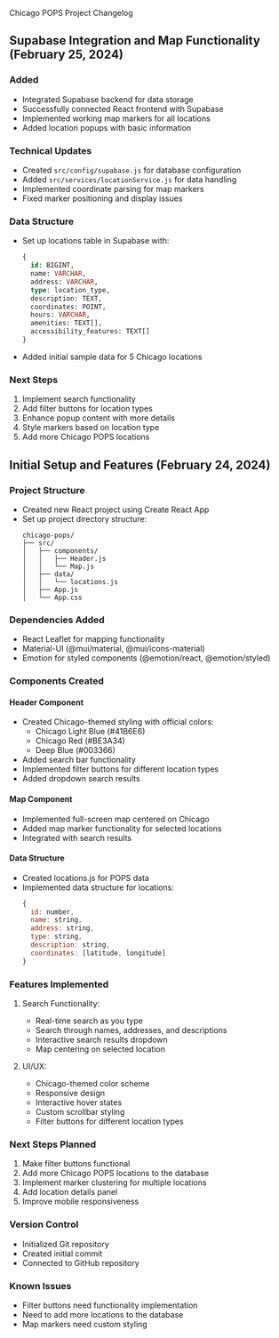  Chicago POPS Project Changelog

## Supabase Integration and Map Functionality (February 25, 2024)

### Added
- Integrated Supabase backend for data storage
- Successfully connected React frontend with Supabase
- Implemented working map markers for all locations
- Added location popups with basic information

### Technical Updates
- Created `src/config/supabase.js` for database configuration
- Added `src/services/locationService.js` for data handling
- Implemented coordinate parsing for map markers
- Fixed marker positioning and display issues

### Data Structure
- Set up locations table in Supabase with:
  ```sql
  {
    id: BIGINT,
    name: VARCHAR,
    address: VARCHAR,
    type: location_type,
    description: TEXT,
    coordinates: POINT,
    hours: VARCHAR,
    amenities: TEXT[],
    accessibility_features: TEXT[]
  }
  ```
- Added initial sample data for 5 Chicago locations

### Next Steps
1. Implement search functionality
2. Add filter buttons for location types
3. Enhance popup content with more details
4. Style markers based on location type
5. Add more Chicago POPS locations

## Initial Setup and Features (February 24, 2024)

### Project Structure
- Created new React project using Create React App
- Set up project directory structure:
  ```
  chicago-pops/
  ├── src/
  │   ├── components/
  │   │   ├── Header.js
  │   │   └── Map.js
  │   ├── data/
  │   │   └── locations.js
  │   ├── App.js
  │   └── App.css
  ```

### Dependencies Added
- React Leaflet for mapping functionality
- Material-UI (@mui/material, @mui/icons-material)
- Emotion for styled components (@emotion/react, @emotion/styled)

### Components Created

#### Header Component
- Created Chicago-themed styling with official colors:
  - Chicago Light Blue (#41B6E6)
  - Chicago Red (#BE3A34)
  - Deep Blue (#003366)
- Added search bar functionality
- Implemented filter buttons for different location types
- Added dropdown search results

#### Map Component
- Implemented full-screen map centered on Chicago
- Added map marker functionality for selected locations
- Integrated with search results

#### Data Structure
- Created locations.js for POPS data
- Implemented data structure for locations:
  ```javascript
  {
    id: number,
    name: string,
    address: string,
    type: string,
    description: string,
    coordinates: [latitude, longitude]
  }
  ```

### Features Implemented
1. Search Functionality:
   - Real-time search as you type
   - Search through names, addresses, and descriptions
   - Interactive search results dropdown
   - Map centering on selected location

2. UI/UX:
   - Chicago-themed color scheme
   - Responsive design
   - Interactive hover states
   - Custom scrollbar styling
   - Filter buttons for different location types

### Next Steps Planned
1. Make filter buttons functional
2. Add more Chicago POPS locations to the database
3. Implement marker clustering for multiple locations
4. Add location details panel
5. Improve mobile responsiveness

### Version Control
- Initialized Git repository
- Created initial commit
- Connected to GitHub repository

### Known Issues
- Filter buttons need functionality implementation
- Need to add more locations to the database
- Map markers need custom styling
